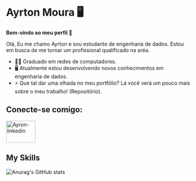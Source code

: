 # Ayrton Moura 🖥️

 **Bem-vindo ao meu perfil 👋**

Olá, Eu me chamo Ayrton e sou estudante de engenharia de dados. Estou em busca de me tornar um profissional qualificado na aréa.

-  👨‍🎓  Graduado em redes de computadores.
-  🖥️ Atualmente estou desenvolvendo novos conhecimentos em engenharia de dados.
-  ⚡ Que tal dar uma olhada no meu portfólio? Lá você verá um pouco mais sobre o meu trabalho! (Repositório).

## Conecte-se comigo:


<a href="https://www.linkedin.com/in/ayrton-moura-61b15a1a5/" target="_blank">
 <img align="center" alt="Ayron-linkedin" height="60" width="80" src="https://cdn.jsdelivr.net/gh/devicons/devicon/icons/linkedin/linkedin-original.svg" style="max-width:100%;">
 </a>

## My Skills

![Anurag's GitHub stats](https://github-readme-stats.vercel.app/api?username=AyrtonCyberSec&show_icons=true&theme=radical)

